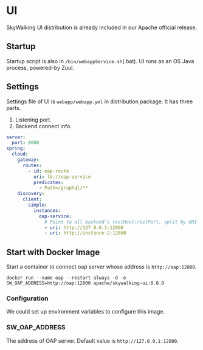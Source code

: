 # UI
SkyWalking UI distribution is already included in our Apache official release. 

## Startup
Startup script is also in `/bin/webappService.sh`(.bat). UI runs as an OS Java process, powered-by Zuul.

## Settings
Settings file of UI is  `webapp/webapp.yml` in distribution package. It has three parts.

1. Listening port.
1. Backend connect info.

```yaml
server:
  port: 8080
spring:
  cloud:
    gateway:
      routes:
        - id: oap-route
          uri: lb://oap-service
          predicates:
            - Path=/graphql/**
    discovery:
      client:
        simple:
          instances:
            oap-service:
              # Point to all backend's restHost:restPort, split by URI arrays.
              - uri: http://127.0.0.1:12800
              - uri: http://instance-2:12800

```

## Start with Docker Image

Start a container to connect oap server whose address is `http://oap:12800`.

```shell
docker run --name oap --restart always -d -e SW_OAP_ADDRESS=http://oap:12800 apache/skywalking-ui:8.8.0
```

### Configuration

We could set up environment variables to configure this image.

### SW_OAP_ADDRESS

The address of OAP server. Default value is `http://127.0.0.1:12800`.
